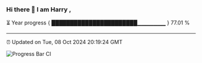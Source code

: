 ### Hi there 👋 I am Harry , 

⏳ Year progress { ███████████████████████▁▁▁▁▁▁▁ } 77.01 %

---

⏰ Updated on Tue, 08 Oct 2024 20:19:24 GMT

![Progress Bar CI](https://github.com/duykhang68/duykhang68/workflows/Progress%20Bar%20CI/badge.svg)
